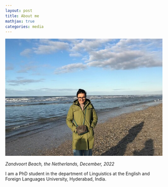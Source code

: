 ```yaml
---
layout: post
title: About me
mathjax: true
categories: media
---
```


![Netherlands](website_profile.jpg)

*Zandvoort Beach, the Netherlands, December, 2022*

I am a PhD student in the department of Linguistics at the English and Foreign Languages University, Hyderabad, India. 
